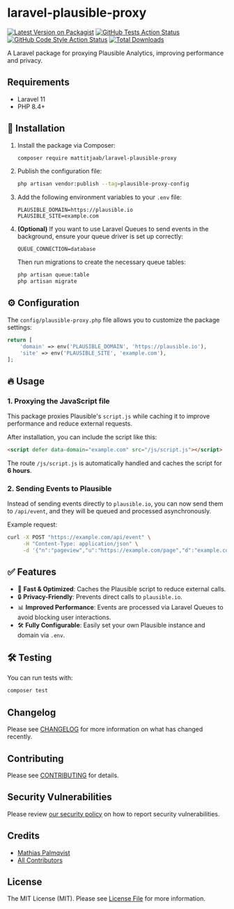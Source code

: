 # laravel-plausible-proxy

[![Latest Version on Packagist](https://img.shields.io/packagist/v/mattitjaab/laravel-plausible-proxy.svg?style=flat-square)](https://packagist.org/packages/mattitjaab/laravel-plausible-proxy)
[![GitHub Tests Action Status](https://img.shields.io/github/actions/workflow/status/mattitjaab/laravel-plausible-proxy/run-tests.yml?branch=main&label=tests&style=flat-square)](https://github.com/mattitjaab/laravel-plausible-proxy/actions?query=workflow%3Arun-tests+branch%3Amain)
[![GitHub Code Style Action Status](https://img.shields.io/github/actions/workflow/status/mattitjaab/laravel-plausible-proxy/fix-php-code-style-issues.yml?branch=main&label=code%20style&style=flat-square)](https://github.com/mattitjaab/laravel-plausible-proxy/actions?query=workflow%3A"Fix+PHP+code+style+issues"+branch%3Amain)
[![Total Downloads](https://img.shields.io/packagist/dt/mattitjaab/laravel-plausible-proxy.svg?style=flat-square)](https://packagist.org/packages/mattitjaab/laravel-plausible-proxy)

A Laravel package for proxying Plausible Analytics, improving performance and privacy.

## Requirements
- Laravel 11
- PHP 8.4+

## 🚀 Installation

1. Install the package via Composer:
   ```sh
   composer require mattitjaab/laravel-plausible-proxy
   ```

2. Publish the configuration file:
   ```sh
   php artisan vendor:publish --tag=plausible-proxy-config
   ```

3. Add the following environment variables to your `.env` file:
   ```env
   PLAUSIBLE_DOMAIN=https://plausible.io
   PLAUSIBLE_SITE=example.com
   ```

4. **(Optional)** If you want to use Laravel Queues to send events in the background, ensure your queue driver is set up correctly:
   ```env
   QUEUE_CONNECTION=database
   ```
   Then run migrations to create the necessary queue tables:
   ```sh
   php artisan queue:table
   php artisan migrate
   ```

## ⚙️ Configuration

The `config/plausible-proxy.php` file allows you to customize the package settings:

```php
return [
    'domain' => env('PLAUSIBLE_DOMAIN', 'https://plausible.io'),
    'site' => env('PLAUSIBLE_SITE', 'example.com'),
];
```

## 🔥 Usage

### **1. Proxying the JavaScript file**
This package proxies Plausible's `script.js` while caching it to improve performance and reduce external requests.

After installation, you can include the script like this:
```html
<script defer data-domain="example.com" src="/js/script.js"></script>
```

The route `/js/script.js` is automatically handled and caches the script for **6 hours**.

### **2. Sending Events to Plausible**
Instead of sending events directly to `plausible.io`, you can now send them to `/api/event`, and they will be queued and processed asynchronously.

Example request:
```sh
curl -X POST "https://example.com/api/event" \
     -H "Content-Type: application/json" \
     -d '{"n":"pageview","u":"https://example.com/page","d":"example.com"}'
```

## ✅ Features

- 🚀 **Fast & Optimized**: Caches the Plausible script to reduce external calls.
- 🔒 **Privacy-Friendly**: Prevents direct calls to `plausible.io`.
- 📊 **Improved Performance**: Events are processed via Laravel Queues to avoid blocking user interactions.
- 🛠 **Fully Configurable**: Easily set your own Plausible instance and domain via `.env`.

## 🛠 Testing

You can run tests with:
```sh
composer test
```

## Changelog

Please see [CHANGELOG](CHANGELOG.md) for more information on what has changed recently.

## Contributing

Please see [CONTRIBUTING](CONTRIBUTING.md) for details.

## Security Vulnerabilities

Please review [our security policy](../../security/policy) on how to report security vulnerabilities.

## Credits

- [Mathias Palmqvist](https://github.com/mathiaspalmqvist)
- [All Contributors](../../contributors)

## License

The MIT License (MIT). Please see [License File](LICENSE.md) for more information.
